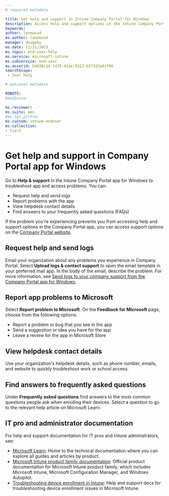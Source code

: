 ```yaml
---
# required metadata

title: Get help and support in Intune Company Portal for Windows 
description: Access help and support options in the Intune Company Portal app for Windows.   
keywords:
author: lenewsad
ms.author: lanewsad
manager: dougeby
ms.date: 11/21/2023
ms.topic: end-user-help
ms.service: microsoft-intune
ms.subservice: end-user
ms.assetid: bd428c14-7d75-42de-9322-b57323a01f06
searchScope:
 - User help

# optional metadata

ROBOTS:  
#audience:

ms.reviewer:
ms.suite: ems
#ms.tgt_pltfrm:
ms.custom: intune-enduser
ms.collection:
- tier2
---
```


# Get help and support in Company Portal app for Windows   

Go to  **Help & support** in the Intune Company Portal app for Windows to troubleshoot app and access problems. You can:  

* Request help and send logs  
* Report problems with the app 
* View helpdesk contact details
* Find answers to your frequently asked questions (FAQs)  

If the problem you're experiencing prevents you from accessing help and support options in the Company Portal app, you can access support options on the [Company Portal website](https://go.microsoft.com/fwlink/?linkid=2010980).  

## Request help and send logs

Email your organization about any problems you experience in Company Portal. Select **Upload logs & contact support** to open the email template in your preferred mail app. In the body of the email, describe the problem. For more information, see [Send logs to your company support from the Company Portal app for Windows](send-logs-to-your-it-admin-cp-windows.md).  

## Report app problems to Microsoft  
Select **Report problem to Microsoft**. On the **Feedback for Microsoft** page, choose from the following options:    

* Report a problem or bug that you see in the app  
* Send a suggestion or idea you have for the app  
* Leave a review for the app in Microsoft Store   

## View helpdesk contact details  
Use your organization's helpdesk details, such as phone number, emails, and website to quickly troubleshoot work or school access.  

## Find answers to frequently asked questions  
Under **Frequently asked questions** find answers to the most common questions people ask when enrolling their devices. Select a question to go to the relevant help article on Microsoft Learn.  

## IT pro and administrator documentation  
For help and support documentation for IT pros and Intune administrators, see:   

* [Microsoft Learn](/): Home to the technical documentation where you can explore all guides and articles by product.  
* [Microsoft Intune product family documentation](../../index.yml): Official product documentation for Microsoft Intune product family, which includes Microsoft Intune, Microsoft Configuration Manager, and Windows Autopilot.  
* [Troubleshooting device enrollment in Intune](/troubleshoot/mem/intune-service/troubleshoot-device-enrollment-in-intune): Help and support docs for troubleshooting device enrollment issues in Microsoft Intune.  
